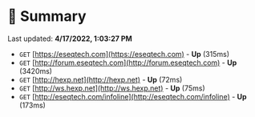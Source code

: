 # 📖 Summary
Last updated: **4/17/2022, 1:03:27 PM**

- `GET` [https://eseqtech.com](https://eseqtech.com) - **Up** (315ms)
- `GET` [http://forum.eseqtech.com](http://forum.eseqtech.com) - **Up** (3420ms)
- `GET` [http://hexp.net](http://hexp.net) - **Up** (72ms)
- `GET` [http://ws.hexp.net](http://ws.hexp.net) - **Up** (75ms)
- `GET` [http://eseqtech.com/infoline](http://eseqtech.com/infoline) - **Up** (173ms)
